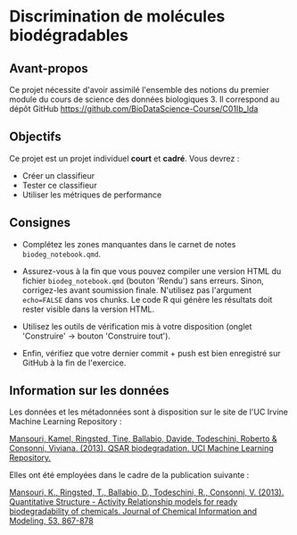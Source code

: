 # Discrimination de molécules biodégradables

## Avant-propos

Ce projet nécessite d'avoir assimilé l'ensemble des notions du premier module du cours de science des données biologiques 3. Il correspond au dépôt GitHub <https://github.com/BioDataScience-Course/C01Ib_lda>

## Objectifs

Ce projet est un projet individuel **court** et **cadré**. Vous devrez :

-   Créer un classifieur
-   Tester ce classifieur
-   Utiliser les métriques de performance

## Consignes

-   Complétez les zones manquantes dans le carnet de notes `biodeg_notebook.qmd`.

-   Assurez-vous à la fin que vous pouvez compiler une version HTML du fichier `biodeg_notebook.qmd` (bouton 'Rendu') sans erreurs. Sinon, corrigez-les avant soumission finale. N'utilisez pas l'argument `echo=FALSE` dans vos chunks. Le code R qui génère les résultats doit rester visible dans la version HTML.

-   Utilisez les outils de vérification mis à votre disposition (onglet 'Construire' -\> bouton 'Construire tout').

-   Enfin, vérifiez que votre dernier commit + push est bien enregistré sur GitHub à la fin de l'exercice.

## Information sur les données

Les données et les métadonnées sont à disposition sur le site de l'UC Irvine Machine Learning Repository :

[Mansouri, Kamel, Ringsted, Tine, Ballabio, Davide, Todeschini, Roberto & Consonni, Viviana. (2013). QSAR biodegradation. UCI Machine Learning Repository.](https://archive-beta.ics.uci.edu/ml/datasets/qsar+biodegradation)

Elles ont été employées dans le cadre de la publication suivante :

[Mansouri, K., Ringsted, T., Ballabio, D., Todeschini, R., Consonni, V. (2013). Quantitative Structure - Activity Relationship models for ready biodegradability of chemicals. Journal of Chemical Information and Modeling, 53, 867-878](https://doi.org/10.1021/ci4000213)
